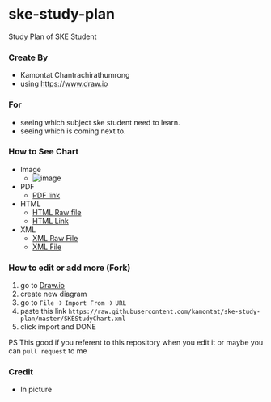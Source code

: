 # ske-study-plan
Study Plan of SKE Student

### Create By
- Kamontat Chantrachirathumrong
- using https://www.draw.io

### For
- seeing which subject ske student need to learn.
- seeing which is coming next to.

### How to See Chart
- Image
    - ![image](https://github.com/kamontat/ske-study-plan/blob/master/images/SKEStudyChart.png?raw=true)
- PDF
    - [PDF link](https://github.com/kamontat/ske-study-plan/blob/master/SKEStudyChart.pdf)
- HTML
    - [HTML Raw file](https://github.com/kamontat/ske-study-plan/blob/master/index.html)
    - [HTML Link](https://kamontat.github.io/ske-study-plan/)
- XML
    - [XML Raw File](https://raw.githubusercontent.com/kamontat/ske-study-plan/master/SKEStudyChart.xml)
    - [XML File](https://github.com/kamontat/ske-study-plan/blob/master/SKEStudyChart.xml)

### How to edit or add more (Fork)
1. go to [Draw.io](https://www.draw.io)
2. create new diagram
3. go to `File` -> `Import From` -> `URL`
4. paste this link `https://raw.githubusercontent.com/kamontat/ske-study-plan/master/SKEStudyChart.xml`
5. click import and DONE

PS This good if you referent to this repository when you edit it or maybe you can `pull request` to me

### Credit
- In picture
